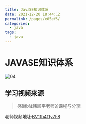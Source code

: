 ```yaml
---
title: JavaSE知识体系
date: 2021-12-20 18:44:12
permalink: /pages/e05ef5/
categories:
  - java
tags:
  - java
---
```

# JAVASE知识体系

![04](https://cdn.staticaly.com/gh/xustudyxu/image-hosting@master/studynotes/java/images/11/04.png)

## 学习视频来源

> 感谢b战韩顺平老师的课程与分享!

老师视频地址:[BV1fh411y7R8](https://www.bilibili.com/video/BV1fh411y7R8/?spm_id_from=333.788.video.desc.click)



